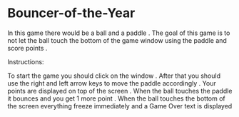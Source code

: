 # Bouncer-of-the-Year
In this game there would be a ball and a paddle . The goal of this game is to not let the ball touch the bottom of the game window using the paddle and score points .

Instructions:

To start the game you should click on the window . After that you should use the right and left arrow keys to move the paddle accordingly . Your points are displayed on top of the screen . When the ball touches the paddle it bounces and you get 1 more point . When the ball touches the bottom of the screen everything freeze immediately and a Game Over text is displayed
